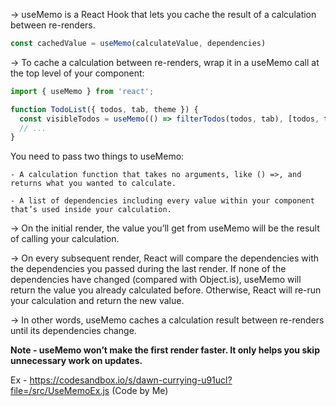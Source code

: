 -> useMemo is a React Hook that lets you cache the result of a calculation between re-renders.

```js
const cachedValue = useMemo(calculateValue, dependencies)
```

-> To cache a calculation between re-renders, wrap it in a useMemo call at the top level of your component:

```js
import { useMemo } from 'react';

function TodoList({ todos, tab, theme }) {
  const visibleTodos = useMemo(() => filterTodos(todos, tab), [todos, tab]);
  // ...
}
```

You need to pass two things to useMemo:

    - A calculation function that takes no arguments, like () =>, and returns what you wanted to calculate.

    - A list of dependencies including every value within your component that’s used inside your calculation.

-> On the initial render, the value you’ll get from useMemo will be the result of calling your calculation.

-> On every subsequent render, React will compare the dependencies with the dependencies you passed during the last render. If none of the dependencies have changed (compared with Object.is), useMemo will return the value you already calculated before. Otherwise, React will re-run your calculation and return the new value.

-> In other words, useMemo caches a calculation result between re-renders until its dependencies change.

**Note - useMemo won’t make the first render faster. It only helps you skip unnecessary work on updates.**

Ex - https://codesandbox.io/s/dawn-currying-u91ucl?file=/src/UseMemoEx.js (Code by Me)

